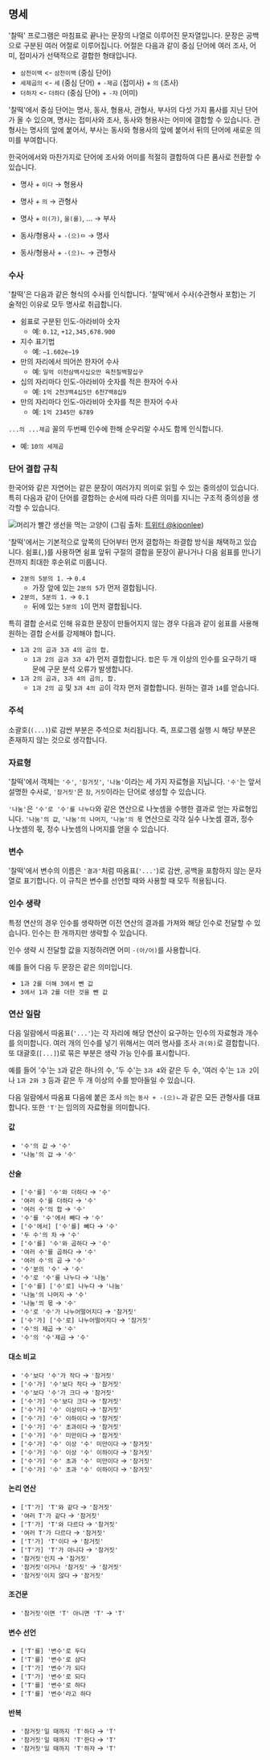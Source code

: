 
## 명세
'찰떡' 프로그램은 마침표로 끝나는 문장의 나열로 이루어진 문자열입니다.
문장은 공백으로 구분된 여러 어절로 이루어집니다. 어절은 다음과 같이 중심 단어에 여러 조사, 어미, 접미사가 선택적으로 결합한 형태입니다.

* `삼천이백` <- `삼천이백` (중심 단어)
* `세제곱의` <- `세` (중심 단어) + `-제곱` (접미사) + `의` (조사)
* `더하자` <- `더하다` (중심 단어) + `-자` (어미)

'찰떡'에서 중심 단어는 명사, 동사, 형용사, 관형사, 부사의 다섯 가지 품사를 지닌 단어가 올 수 있으며, 명사는 접미사와 조사, 동사와 형용사는 어미에 결합할 수 있습니다. 관형사는 명사의 앞에 붙어서, 부사는 동사와 형용사의 앞에 붙어서 뒤의 단어에 새로운 의미를 부여합니다.

한국어에서와 마찬가지로 단어에 조사와 어미를 적절히 결합하여 다른 품사로 전환할 수 있습니다.

* 명사 + `이다` → 형용사
* 명사 + `의` → 관형사
* 명사 + `이(가)`, `을(를)`, ... → 부사

* 동사/형용사 + `-(으)ㅁ` → 명사
* 동사/형용사 + `-(으)ㄴ` → 관형사

### 수사
'찰떡'은 다음과 같은 형식의 수사를 인식합니다. '찰떡'에서 수사(수관형사 포함)는 기술적인 이유로 모두 명사로 취급합니다.

* 쉼표로 구분된 인도-아라비아 숫자
  + 예: `0.12`, `+12,345,678.900`
* 지수 표기법
  + 예: `−1.602e−19`
* 만의 자리에서 띄어쓴 한자어 수사
  + 예: `일억 이천삼백사십오만 육천칠백팔십구`
* 십의 자리마다 인도-아라비아 숫자를 적은 한자어 수사
  + 예: `1억 2천3백4십5만 6천7백8십9`
* 만의 자리마다 인도-아라비아 숫자를 적은 한자어 수사
  + 예: `1억 2345만 6789`

`...의 ...제곱` 꼴의 두번째 인수에 한해 순우리말 수사도 함께 인식합니다.
* 예: `10의 세제곱`

### 단어 결합 규칙
한국어와 같은 자연어는 같은 문장이 여러가지 의미로 읽힐 수 있는 중의성이 있습니다. 특히 다음과 같이 단어를 결합하는 순서에 따라 다른 의미를 지니는 구조적 중의성을 생각할 수 있습니다.

![머리가 빨간 생선을 먹는 고양이](https://pbs.twimg.com/media/BnqSR2IIEAAIPW4?format=png&name=medium)
(그림 출처: [트위터 @kjoonlee](https://twitter.com/kjoonlee/status/466846348541558784))

'찰떡'에서는 기본적으로 앞쪽의 단어부터 먼저 결합하는 좌결합 방식을 채택하고 있습니다. 쉼표(`,`)를 사용하면 쉼표 앞뒤 구절의 결합을 문장이 끝나거나 다음 쉼표를 만나기 전까지 최대한 후순위로 미룹니다.

* `2분의 5분의 1.` → `0.4`
  + 가장 앞에 있는 `2분의 5`가 먼저 결합됩니다.
* `2분의, 5분의 1.` → `0.1`
  + 뒤에 있는 `5분의 1`이 먼저 결합됩니다.

특히 결합 순서로 인해 유효한 문장이 만들어지지 않는 경우 다음과 같이 쉼표를 사용해 원하는 결합 순서를 강제해야 합니다.
* `1과 2의 곱과 3과 4의 곱의 합.`
  + `1과 2의 곱과 3과 4`가 먼저 결합합니다. `합`은 두 개 이상의 인수를 요구하기 때문에 구문 분석 오류가 발생합니다.
* `1과 2의 곱과, 3과 4의 곱의, 합.`
  + `1과 2의 곱` 및 `3과 4의 곱`이 각자 먼저 결합합니다. 원하는 결과 `14`를 얻습니다.

### 주석
소괄호(`(...)`)로 감싼 부분은 주석으로 처리됩니다. 즉, 프로그램 실행 시 해당 부분은 존재하지 않는 것으로 생각합니다.

### 자료형
'찰떡'에서 객체는 `'수'`, `'참거짓'`, `'나눔'`이라는 세 가지 자료형을 지닙니다. `'수'`는 앞서 설명한 수사로, `'참거짓'`은 `참`, `거짓`이라는 단어로 생성할 수 있습니다.

`'나눔'`은 `'수'로 '수'를 나누다`와 같은 연산으로 나눗셈을 수행한 결과로 얻는 자료형입니다. `'나눔'의 값`, `'나눔'의 나머지`, `'나눔'의 몫` 연산으로 각각 실수 나눗셈 결과, 정수 나눗셈의 몫, 정수 나눗셈의 나머지를 얻을 수 있습니다.

### 변수
'찰떡'에서 변수의 이름은 `'결과'`처럼 따옴표(`'...'`)로 감싼, 공백을 포함하지 않는 문자열로 표기합니다. 이 규칙은 변수를 선언할 때와 사용할 때 모두 적용됩니다.

### 인수 생략
특정 연산의 경우 인수를 생략하면 이전 연산의 결과를 가져와 해당 인수로 전달할 수 있습니다. 인수는 한 개까지만 생략할 수 있습니다. 

인수 생략 시 전달할 값을 지정하려면 어미 `-(아/어)`를 사용합니다.

예를 들어 다음 두 문장은 같은 의미입니다.
* `1과 2를 더해 3에서 뺀 값`
* `3에서 1과 2를 더한 것을 뺀 값`

### 연산 일람
다음 일람에서 따옴표(`'...'`)는 각 자리에 해당 연산이 요구하는 인수의 자료형과 개수를 의미합니다. 여러 개의 인수를 넣기 위해서는 여러 명사를 조사 `과(와)`로 결합합니다. 또 대괄호(`[...]`)로 묶은 부분은 생략 가능 인수를 표시합니다.

예를 들어 '수'는 `3`과 같은 하나의 수, '두 수'는 `3과 4`와 같은 두 수, '여러 수'는 `1과 2`이나 `1과 2와 3` 등과 같은 두 개 이상의 수를 받아들일 수 있습니다.

다음 일람에서 따옴표 다음에 붙은 조사 `의`는 `동사 + -(으)ㄴ`과 같은 모든 관형사를 대표합니다. 또한 `'T'`는 임의의 자료형을 의미합니다.

#### 값
* `'수'의 값` → `'수'`
* `'나눔'의 값` → `'수'`

#### 산술
* `['수'를] '수'와 더하다` → `'수'`
* `'여러 수'를 더하다` → `'수'`
* `'여러 수'의 합` → `'수'`
* `'수'를 '수'에서 빼다` → `'수'`
* `['수'에서] ['수'를] 빼다` → `'수'`
* `'두 수'의 차` → `'수'`
* `['수'를] '수'와 곱하다` → `'수'`
* `'여러 수'를 곱하다` → `'수'`
* `'여러 수'의 곱` → `'수'`
* `'수'분의 '수'` → `'수'`
* `'수'로 '수'를 나누다` → `'나눔'`
* `['수'를] ['수'로] 나누다` → `'나눔'`
* `'나눔'의 나머지` → `'수'`
* `'나눔'의 몫` → `'수'`
* `'수'로 '수'가 나누어떨어지다` → `'참거짓'`
* `['수'가] ['수'로] 나누어떨어지다` → `'참거짓'`
* `'수'의 제곱` → `'수'`
* `'수'의 '수'제곱` → `'수'`

#### 대소 비교
* `'수'보다 '수'가 작다` → `'참거짓'`
* `['수'가] '수'보다 작다` → `'참거짓'`
* `'수'보다 '수'가 크다` → `'참거짓'`
* `['수'가] '수'보다 크다` → `'참거짓'`
* `['수'가] '수' 이상이다` → `'참거짓'`
* `['수'가] '수' 이하이다` → `'참거짓'`
* `['수'가] '수' 초과이다` → `'참거짓'`
* `['수'가] '수' 미만이다` → `'참거짓'`
* `['수'가] '수' 이상 '수' 미만이다` → `'참거짓'`
* `['수'가] '수' 이상 '수' 이하이다` → `'참거짓'`
* `['수'가] '수' 초과 '수' 미만이다` → `'참거짓'`
* `['수'가] '수' 초과 '수' 이하이다` → `'참거짓'`

#### 논리 연산
* `['T'가] 'T'와 같다` → `'참거짓'`
* `'여러 T'가 같다` → `'참거짓'`
* `['T'가] 'T'와 다르다` → `'참거짓'`
* `'여러 T'가 다르다` → `'참거짓'`
* `['T'가] 'T'이다` → `'참거짓'`
* `['T'가] 'T'가 아니다` → `'참거짓'`
* `'참거짓'인지` → `'참거짓'`
* `'참거짓'이거나 '참거짓'` → `'참거짓'`
* `'참거짓'이지 않다` → `'참거짓'`

#### 조건문
* `'참거짓'이면 'T' 아니면 'T'` → `'T'`

#### 변수 선언
* `['T'를] '변수'로 두다`
* `['T'를] '변수'로 삼다`
* `['T'가] '변수'가 되다`
* `['T'가] '변수'로 되다`
* `['T'를] '변수'로 하다`
* `['T'를] '변수'라고 하다`

#### 반복
* `'참거짓'일 때까지 'T'하다` → `'T'`
* `'참거짓'일 때까지 'T'한다` → `'T'`
* `'참거짓'일 때까지 'T'하자` → `'T'`